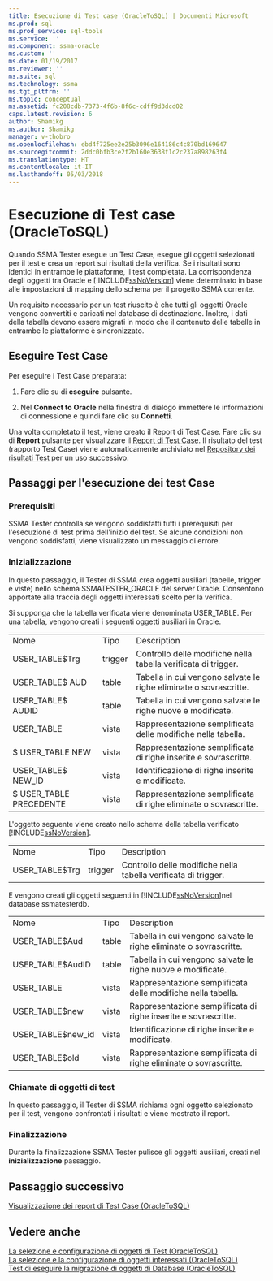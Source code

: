 ```yaml
---
title: Esecuzione di Test case (OracleToSQL) | Documenti Microsoft
ms.prod: sql
ms.prod_service: sql-tools
ms.service: ''
ms.component: ssma-oracle
ms.custom: ''
ms.date: 01/19/2017
ms.reviewer: ''
ms.suite: sql
ms.technology: ssma
ms.tgt_pltfrm: ''
ms.topic: conceptual
ms.assetid: fc208cdb-7373-4f6b-8f6c-cdff9d3dcd02
caps.latest.revision: 6
author: Shamikg
ms.author: Shamikg
manager: v-thobro
ms.openlocfilehash: ebd4f725ee2e25b3096e164186c4c870bd169647
ms.sourcegitcommit: 2ddc0bfb3ce2f2b160e3638f1c2c237a898263f4
ms.translationtype: HT
ms.contentlocale: it-IT
ms.lasthandoff: 05/03/2018
---
```

# <a name="running-test-cases-oracletosql"></a>Esecuzione di Test case (OracleToSQL)
Quando SSMA Tester esegue un Test Case, esegue gli oggetti selezionati per il test e crea un report sui risultati della verifica. Se i risultati sono identici in entrambe le piattaforme, il test completata. La corrispondenza degli oggetti tra Oracle e [!INCLUDE[ssNoVersion](../../includes/ssnoversion_md.md)] viene determinato in base alle impostazioni di mapping dello schema per il progetto SSMA corrente.  
  
Un requisito necessario per un test riuscito è che tutti gli oggetti Oracle vengono convertiti e caricati nel database di destinazione. Inoltre, i dati della tabella devono essere migrati in modo che il contenuto delle tabelle in entrambe le piattaforme è sincronizzato.  
  
## <a name="run-test-case"></a>Eseguire Test Case  
Per eseguire i Test Case preparata:  
  
1.  Fare clic su di **eseguire** pulsante.  
  
2.  Nel **Connect to Oracle** nella finestra di dialogo immettere le informazioni di connessione e quindi fare clic su **Connetti**.  
  
Una volta completato il test, viene creato il Report di Test Case. Fare clic su di **Report** pulsante per visualizzare il [Report di Test Case](http://msdn.microsoft.com/en-us/8da14323-9dd6-4019-bf79-3e8b972a9bc0). Il risultato del test (rapporto Test Case) viene automaticamente archiviato nel [Repository dei risultati Test](http://msdn.microsoft.com/en-us/f941cce4-d3e3-4aeb-a88a-4f101a97a9f4) per un uso successivo.  
  
## <a name="test-case-execution-steps"></a>Passaggi per l'esecuzione dei test Case  
  
### <a name="prerequisites"></a>Prerequisiti  
SSMA Tester controlla se vengono soddisfatti tutti i prerequisiti per l'esecuzione di test prima dell'inizio del test. Se alcune condizioni non vengono soddisfatti, viene visualizzato un messaggio di errore.  
  
### <a name="initialization"></a>Inizializzazione  
In questo passaggio, il Tester di SSMA crea oggetti ausiliari (tabelle, trigger e viste) nello schema SSMATESTER_ORACLE del server Oracle. Consentono apportate alla traccia degli oggetti interessati scelto per la verifica.  
  
Si supponga che la tabella verificata viene denominata USER_TABLE. Per una tabella, vengono creati i seguenti oggetti ausiliari in Oracle.  
  
||||  
|-|-|-|  
|Nome|Tipo|Description|  
|USER_TABLE$Trg|trigger|Controllo delle modifiche nella tabella verificata di trigger.|  
|USER_TABLE$ AUD|table|Tabella in cui vengono salvate le righe eliminate o sovrascritte.|  
|USER_TABLE$ AUDID|table|Tabella in cui vengono salvate le righe nuove e modificate.|  
|USER_TABLE|vista|Rappresentazione semplificata delle modifiche nella tabella.|  
|$ USER_TABLE NEW|vista|Rappresentazione semplificata di righe inserite e sovrascritte.|  
|USER_TABLE$ NEW_ID|vista|Identificazione di righe inserite e modificate.|  
|$ USER_TABLE PRECEDENTE|vista|Rappresentazione semplificata di righe eliminate o sovrascritte.|  
  
L'oggetto seguente viene creato nello schema della tabella verificato [!INCLUDE[ssNoVersion](../../includes/ssnoversion_md.md)].  
  
||||  
|-|-|-|  
|Nome|Tipo|Description|  
|USER_TABLE$Trg|trigger|Controllo delle modifiche nella tabella verificata di trigger.|  
  
E vengono creati gli oggetti seguenti in [!INCLUDE[ssNoVersion](../../includes/ssnoversion_md.md)]nel database ssmatesterdb.  
  
||||  
|-|-|-|  
|Nome|Tipo|Description|  
|USER_TABLE$Aud|table|Tabella in cui vengono salvate le righe eliminate o sovrascritte.|  
|USER_TABLE$AudID|table|Tabella in cui vengono salvate le righe nuove e modificate.|  
|USER_TABLE|vista|Rappresentazione semplificata delle modifiche nella tabella.|  
|USER_TABLE$new|vista|Rappresentazione semplificata di righe inserite e sovrascritte.|  
|USER_TABLE$new_id|vista|Identificazione di righe inserite e modificate.|  
|USER_TABLE$old|vista|Rappresentazione semplificata di righe eliminate o sovrascritte.|  
  
### <a name="test-object-calls"></a>Chiamate di oggetti di test  
In questo passaggio, il Tester di SSMA richiama ogni oggetto selezionato per il test, vengono confrontati i risultati e viene mostrato il report.  
  
### <a name="finalization"></a>Finalizzazione  
Durante la finalizzazione SSMA Tester pulisce gli oggetti ausiliari, creati nel **inizializzazione** passaggio.  
  
## <a name="next-step"></a>Passaggio successivo  
[Visualizzazione dei report di Test Case &#40;OracleToSQL&#41;](../../ssma/oracle/viewing-test-case-reports-oracletosql.md)  
  
## <a name="see-also"></a>Vedere anche  
[La selezione e configurazione di oggetti di Test &#40;OracleToSQL&#41;](../../ssma/oracle/selecting-and-configuring-objects-to-test-oracletosql.md)  
[La selezione e la configurazione di oggetti interessati &#40;OracleToSQL&#41;](../../ssma/oracle/selecting-and-configuring-affected-objects-oracletosql.md)  
[Test di eseguire la migrazione di oggetti di Database &#40;OracleToSQL&#41;](../../ssma/oracle/testing-migrated-database-objects-oracletosql.md)  
  
